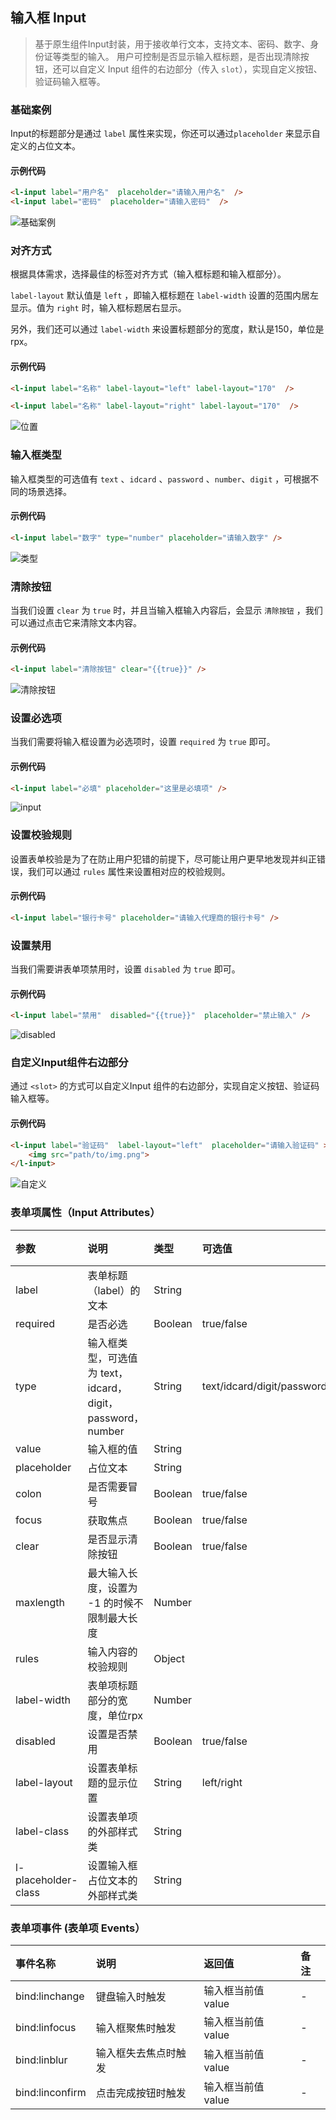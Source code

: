 
## 输入框 Input

> 基于原生组件Input封装，用于接收单行文本，支持文本、密码、数字、身份证等类型的输入。
用户可控制是否显示输入框标题，是否出现清除按钮，还可以自定义 Input 组件的右边部分（传入 `slot`），实现自定义按钮、验证码输入框等。


###  基础案例

Input的标题部分是通过 `label` 属性来实现，你还可以通过`placeholder` 来显示自定义的占位文本。

#### 示例代码
```html
<l-input label="用户名"  placeholder="请输入用户名"  />
<l-input label="密码"  placeholder="请输入密码"  />

```

![基础案例](http://imglf6.nosdn0.126.net/img/YUdIR2E3ME5weEdHL0kxOXVOSW1DdG43elFmeVl4eVlJTkZua2o1RnNmUWJXVGdDNnZrWGRnPT0.png?imageView&thumbnail=500x0&quality=96&stripmeta=0)

### 对齐方式

根据具体需求，选择最佳的标签对齐方式（输入框标题和输入框部分）。

`label-layout` 默认值是 `left` ，即输入框标题在 `label-width` 设置的范围内居左显示。值为 `right` 时，输入框标题居右显示。

另外，我们还可以通过 `label-width` 来设置标题部分的宽度，默认是150，单位是rpx。


#### 示例代码

```html
<l-input label="名称" label-layout="left" label-layout="170"  />

<l-input label="名称" label-layout="right" label-layout="170"  />
```

![位置](http://imglf6.nosdn0.126.net/img/YUdIR2E3ME5weEdHL0kxOXVOSW1DZzkrOHY4cU5TZ1Q5dngzZ0tFR2ExdkY3RUJzYW9Oa3F3PT0.png?imageView&thumbnail=500x0&quality=96&stripmeta=0)

### 输入框类型

输入框类型的可选值有 `text` 、`idcard` 、`password` 、`number`、`digit` ，可根据不同的场景选择。

#### 示例代码

```html
<l-input label="数字" type="number" placeholder="请输入数字" />
```
![类型](http://imglf5.nosdn0.126.net/img/YUdIR2E3ME5weEdHL0kxOXVOSW1Da1BkR3ZLcUw3ODdhZWI0STk0TFJjNHVEcTJKalljcEhnPT0.png?imageView&thumbnail=500x0&quality=96&stripmeta=0)


### 清除按钮

当我们设置 `clear` 为 `true` 时，并且当输入框输入内容后，会显示 `清除按钮` ，我们可以通过点击它来清除文本内容。

#### 示例代码

```html
<l-input label="清除按钮" clear="{{true}}" />
```
![清除按钮](http://imglf3.nosdn0.126.net/img/YUdIR2E3ME5weEdHL0kxOXVOSW1DbHhFbVgrUTNjNzdoMHdWRy9ZcFhNdERBL2JKL1FhR1BnPT0.png?imageView&thumbnail=500x0&quality=96&stripmeta=0)


### 设置必选项

当我们需要将输入框设置为必选项时，设置 `required` 为 `true` 即可。

#### 示例代码

```html
<l-input label="必填" placeholder="这里是必填项" />
```


![input](http://imglf6.nosdn0.126.net/img/YUdIR2E3ME5weEdHL0kxOXVOSW1DbHVRdmdjOXBoL25iZTloRmM3Wk04SHM2bjFVb04wbGdBPT0.png?imageView&thumbnail=500x0&quality=96&stripmeta=0)

### 设置校验规则

设置表单校验是为了在防止用户犯错的前提下，尽可能让用户更早地发现并纠正错误，我们可以通过 `rules` 属性来设置相对应的校验规则。


#### 示例代码

```html
<l-input label="银行卡号" placeholder="请输入代理商的银行卡号" />

```

### 设置禁用

当我们需要讲表单项禁用时，设置 `disabled` 为 `true` 即可。

#### 示例代码

```html
<l-input label="禁用"  disabled="{{true}}"  placeholder="禁止输入" />
```

![disabled](http://imglf6.nosdn0.126.net/img/YUdIR2E3ME5weEdHL0kxOXVOSW1DaVNsV3Z2dkNadFU1N2FObm1oNnFsY2dSOFEycnFUV0xBPT0.png?imageView&thumbnail=500x0&quality=96&stripmeta=0)

### 自定义Input组件右边部分

通过 `<slot>` 的方式可以自定义Input 组件的右边部分，实现自定义按钮、验证码输入框等。

#### 示例代码

```html
<l-input label="验证码"  label-layout="left"  placeholder="请输入验证码" >
	<img src="path/to/img.png">
</l-input>
```


![自定义](http://imglf3.nosdn0.126.net/img/YUdIR2E3ME5weEdHL0kxOXVOSW1DcFhHeE1mVlZ4M2p2Qjhjejcrb3ZNQ2pyRGRVMU1YeTZBPT0.png?imageView&thumbnail=500x0&quality=96&stripmeta=0)



### 表单项属性（Input Attributes）

| 参数   | 说明 | 类型 | 可选值 | 默认值 |  
|:----|:----|:----|:----|:----|
| label | 表单标题（label）的文本 | String |  |  | 
| required | 是否必选 | Boolean | true/false | false | 
| type | 输入框类型，可选值为 text，idcard，digit，password，number | String | text/idcard/digit/password/number | text | 
| value | 输入框的值 | String |  |  | 
| placeholder | 占位文本 | String |  |  | 
| colon | 是否需要冒号 | Boolean | true/false | false | 
| focus | 获取焦点 | Boolean | true/false | false | 
| clear | 是否显示清除按钮 | Boolean | true/false | false | 
| maxlength | 最大输入长度，设置为 -1 的时候不限制最大长度 | Number | | 140 | 
| rules | 输入内容的校验规则| Object |  |    | 
| label-width | 表单项标题部分的宽度，单位rpx | Number |   |  150 | 
| disabled   | 设置是否禁用 | Boolean | true/false | false |
| label-layout  | 设置表单标题的显示位置 | String | left/right | left |
| label-class   | 设置表单项的外部样式类 | String |  |  
| l-placeholder-class   | 设置输入框占位文本的外部样式类 | String |  |  


### 表单项事件 (表单项 Events）

| 事件名称        | 说明                                              | 返回值          | 备注 |
| :-------------- | :------------------------------------------------ | :-------------- | :--- |
| bind:linchange | 键盘输入时触发            | 输入框当前值 value | -    |
| bind:linfocus  | 输入框聚焦时触发          | 输入框当前值 value  | -    |
| bind:linblur   | 输入框失去焦点时触发	   | 输入框当前值 value | -    |
| bind:linconfirm| 点击完成按钮时触发        | 输入框当前值 value  | -    |